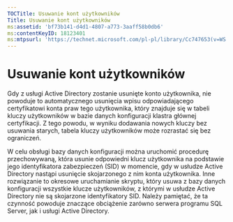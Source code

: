 ```yaml
---
TOCTitle: Usuwanie kont użytkowników
Title: Usuwanie kont użytkowników
ms:assetid: 'bf73b141-d4d1-4807-a773-3aaff58b0db6'
ms:contentKeyID: 18123401
ms:mtpsurl: 'https://technet.microsoft.com/pl-pl/library/Cc747653(v=WS.10)'
---
```


Usuwanie kont użytkowników
==========================

Gdy z usługi Active Directory zostanie usunięte konto użytkownika, nie powoduje to automatycznego usunięcia wpisu odpowiadającego certyfikatowi konta praw tego użytkownika, który znajduje się w tabeli kluczy użytkowników w bazie danych konfiguracji klastra głównej certyfikacji. Z tego powodu, w wyniku dodawania nowych kluczy bez usuwania starych, tabela kluczy użytkowników może rozrastać się bez ograniczeń.

W celu obsługi bazy danych konfiguracji można uruchomić procedurę przechowywaną, która usunie odpowiedni klucz użytkownika na podstawie jego identyfikatora zabezpieczeń (SID) w momencie, gdy w usłudze Active Directory nastąpi usunięcie skojarzonego z nim konta użytkownika. Inne rozwiązanie to okresowe uruchamianie skryptu, który usuwa z bazy danych konfiguracji wszystkie klucze użytkowników, z którymi w usłudze Active Directory nie są skojarzone identyfikatory SID. Należy pamiętać, że ta czynność powoduje znaczące obciążenie zarówno serwera programu SQL Server, jak i usługi Active Directory.
